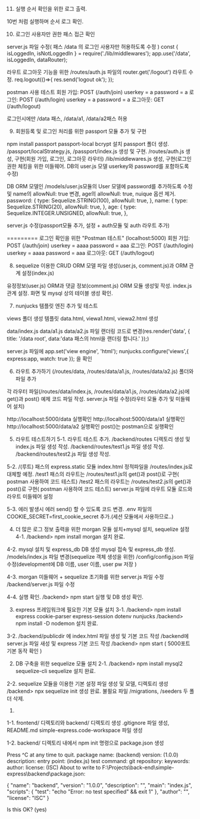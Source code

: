 11. 실행 순서 확인을 위한 로그 출력.

10번 처럼 실행하며 순서 로그 확인.

10. 로그인 사용자만 권한 패스 접근 확인

server.js 파일 수정( 패스 /data 의 로그인 사용자만 허용하도록 수정 )
const { isLoggedIn, isNotLoggedIn } = require('./lib/middlewares');
app.use('/data', isLoggedIn, dataRouter);

라우트 로그아웃 기능을 위한
/routes/auth.js 파일의 router.get('/logout') 라우트 수정.
  req.logout(()=>{
    res.send('logout ok');
  });  

postman 사용 테스트
회원 가입:  POST (/auth/join) userkey = a password = a
로그인: POST (/auth/login) userkey = a password = a
로그아웃: GET (/auth/logout)

로그인시에만 /data 패스, /data/a1, /data/a2패스 허용

9. 회원등록 및 로그인 처리를 위한 passport 모듈 추가 및 구현

npm install passport passport-local bcrypt 설치
passport 폴더 생성.
/passport/localStrategy.js, /passport/index.js 생성 및 구현.
/routes/auth.js 생성, 구현(회원 가입, 로그인, 로그아웃 라우터)
/lib/middlewares.js  생성, 구현(로그인 권한 체킹을 위한 미들웨어.  DB의 user.js 모델 userkey와 password를 포함하도록 수정)

DB ORM 모델인 /models/user.js모듈의 User 모델에 password를 추가하도록 수정 및 name의 allowNull: true 변경,  age의 allowNull: true, nuique 옵션 제거.
     password: {
        type: Sequelize.STRING(100),
        allowNull: true,
      },
      name: {
        type: Sequelize.STRING(20),
        allowNull: true,
      },
      age: {
        type: Sequelize.INTEGER.UNSIGNED,
        allowNull: true,
      },

server.js 수정(passport모듈 추가, 설정 + auth모듈 및 auth 라우트 추가)

========= 
로그인 확인을 위한 "Postman 테스트" (localhost:5000)
회원 가입:  POST (/auth/join) userkey = aaaa password = aaa 
로그인: POST (/auth/login) userkey = aaaa password = aaa 
로그아웃: GET (/auth/logout)


8. sequelize 이용한 CRUD ORM 모델 파일 생성(user.js, comment.js)과 ORM 관계 설정(index.js)

유정정보(user.js) ORM과 댓글 정보(comment.js) ORM 모듈 생성및 작성.
index.js 관계 설정.
화면 및 mysql 상의 테이블 생성 확인.

7. nunjucks 템플릿 엔진 추가 및 테스트

views 폴더 생성
템플릿 data.html, viewa1.html, viewa2.html 생성

data/index.js
data/a1.js
data/a2.js 파일 랜더링 코드로 변경(res.render('data', { title: '/data root', data:'data 패스의 html을 랜더링 합니다.' });)

server.js 파일에 
app.set('view engine', 'html');
nunjucks.configure('views',{
  express:app,
  watch: true
}); 을 확인


6. 라우트 추가하기 (/routes/data, /routes/data/a1.js, /routes/data/a2.js) 폴더와 파일 추가

각 라우터 파일(/routes/data/index.js, /routes/data/a1.js, /routes/data/a2.js)에 
get()과 post() 예제 코드 파일 작성.
server.js 파일 수정(라우터 모듈 추가 및 미들웨어 설치)

http://localhost:5000/data 실행확인
http://localhost:5000/data/a1 실행확인
http://localhost:5000/data/a2 실행확인
post()는 postman으로 실행확인

5. 라우트 테스트하기
5-1.
라우트 테스트 추가. 
/backend/routes 디렉토리 생성 및 index.js 파일 생성 작성.
/backend/routes/test1.js 파일 생성 작성.
/backend/routes/test2.js 파일 생성 작성.

5-2.
/(루트) 패스의 express.static 모듈 index.html 정적파일을 /routes/index.js로 대체할 예정.
/test1 패스의 라우트는 /routes/test1.js의 get()과 post()로 구현( postman 사용하여 코드 테스트)
/test2 패스의 라우트는 /routes/test2.js의 get()과 post()로 구현( postman 사용하여 코드 테스트)
server.js 파일에 라우트 모듈 로드와 라우트 미들웨어 설정

5-3. 
에러 발생시 에러 send() 할 수 있도록 코드 변경.
.env 파일의 COOKIE_SECRET=first_cookie_secret 추가.(세션 모듈에서 사용하므로..)

4. 더 많은 로그 정보 출력을 위한 morgan 모듈 설치+mysql 설치, sequelize 설정
4-1.
/backend> npm install morgan
설치 완료.

4-2. mysql 설치 및 express_db DB 생성
mysql 접속 및 express_db 생성.
/models/index.js 파일 변경(sequelize 객체 생성을 위한)
/config/config.json 파일 수정(development에 DB 이름, user 이름, user pw 저장 )

4-3. morgan 미들웨어 + sequelize 초기화를 위한 server.js 파일 수정
/backend/server.js 파일 수정

4-4. 실행 확인.
/backend> npm start
실행 및 DB 생성 확인.


3. express 프레임워크에 필요한 기본 모듈 설치
3-1.
/backend> npm install express cookie-parser express-session dotenv nunjucks
/backend> npm install -D nodemon
설치 완료.

3-2.
/backend/publicdir 에 index.html 파일 생성 및 기본 코드 작성
/backend에 server.js 파일 새성 및 express 기본 코드 작성
/backend> npm start 
( 5000포트 기본 동작 확인 )

2. DB 구축을 위한 sequelize 모듈 설치 
2-1.
/backend> npm install mysql2 sequelize-cli sequelize
설치 완료.

2-2.
sequelize 모듈을 이용한 기본 설정 파일 생성 및 모델, 디렉토리 생성 
/backend> npx sequelize init
생성 완료.
불필요 파일 /migrations, /seeders 두 폴더 삭제.

1.
1-1.
frontend/ 디렉토리와
backend/ 디렉토리 생성
.gitignore 파일 생성,
README.md
simple-express.code-workspace 파일 생성

1-2.
backend/ 디렉토리 내에서
npm init 명령으로 package.json 생성

Press ^C at any time to quit.
package name: (backend)
version: (1.0.0)
description:
entry point: (index.js)
test command:
git repository:
keywords:
author:
license: (ISC)
About to write to F:\Projects\back-end\simple-express\backend\package.json:

{
  "name": "backend",
  "version": "1.0.0",
  "description": "",
  "main": "index.js",
  "scripts": {
    "test": "echo \"Error: no test specified\" && exit 1"
  },
  "author": "",
  "license": "ISC"
}


Is this OK? (yes)

